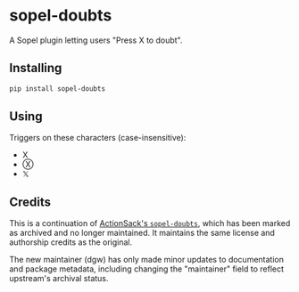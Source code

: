 # sopel-doubts

A Sopel plugin letting users "Press X to doubt".

## Installing

```sh
pip install sopel-doubts
```

## Using

Triggers on these characters (case-insensitive):

* X
* Ⓧ
* 𝕏

## Credits

This is a continuation of [ActionSack's `sopel-doubts`][asak-doubts-source],
which has been marked as archived and no longer maintained. It maintains the
same license and authorship credits as the original.

The new maintainer (dgw) has only made minor updates to documentation and
package metadata, including changing the "maintainer" field to reflect
upstream's archival status.

[//]: # (asak-doubts-source is also used in the NEWS file appended for PyPI)
[asak-doubts-source]: https://git.actionsack.com/xnaas-archived/sopel-doubts
